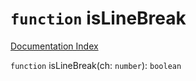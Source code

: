 # `function` isLineBreak

[Documentation Index](../README.md)

`function` isLineBreak(ch: `number`): `boolean`

